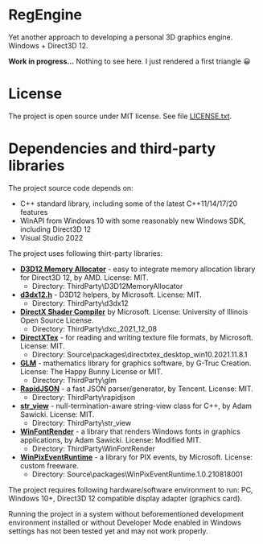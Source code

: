 # RegEngine

Yet another approach to developing a personal 3D graphics engine. Windows + Direct3D 12.

**Work in progress...** Nothing to see here. I just rendered a first triangle 😀

# License

The project is open source under MIT license. See file [LICENSE.txt](LICENSE.txt).

# Dependencies and third-party libraries

The project source code depends on:

- C++ standard library, including some of the latest C++11/14/17/20 features
- WinAPI from Windows 10 with some reasonably new Windows SDK, including Direct3D 12
- Visual Studio 2022

The project uses following thirt-party libraries:

- **[D3D12 Memory Allocator](https://github.com/GPUOpen-LibrariesAndSDKs/D3D12MemoryAllocator)** - easy to integrate memory allocation library for Direct3D 12, by AMD. License: MIT.
  - Directory: ThirdParty\D3D12MemoryAllocator
- **[d3dx12.h](https://github.com/microsoft/DirectX-Headers)** - D3D12 helpers, by Microsoft. License: MIT.
  - Directory: ThirdParty\d3dx12
- **[DirectX Shader Compiler](https://github.com/microsoft/DirectXShaderCompiler)** by Microsoft. License: University of Illinois Open Source License.
  - Directory: ThirdParty\dxc_2021_12_08
- **[DirectXTex](URL)** - for reading and writing texture file formats, by Microsoft. License: MIT.
  - Directory: Source\packages\directxtex_desktop_win10.2021.11.8.1
- **[GLM](https://github.com/g-truc/glm)** - mathematics library for graphics software, by G-Truc Creation. License: The Happy Bunny License or MIT.
  - Directory: ThirdParty\glm
- **[RapidJSON](https://rapidjson.org/)** - a fast JSON parser/generator, by Tencent. License: MIT.
  - Directory: ThirdParty\rapidjson
- **[str_view](https://github.com/sawickiap/str_view)** - null-termination-aware string-view class for C++, by Adam Sawicki. License: MIT.
  - Directory: ThirdParty\str_view
- **[WinFontRender](https://github.com/sawickiap/WinFontRender)** - a library that renders Windows fonts in graphics applications, by Adam Sawicki. License: Modified MIT.
  - Directory: ThirdParty\WinFontRender
- **[WinPixEventRuntime](https://devblogs.microsoft.com/pix/winpixeventruntime/)** - a library for PIX events, by Microsoft. License: custom freeware.
  - Directory: Source\packages\WinPixEventRuntime.1.0.210818001

The project requires following hardware/software environment to run: PC, Windows 10+, Direct3D 12 compatible display adapter (graphics card).

Running the project in a system without beforementioned development environment installed or without Developer Mode enabled in Windows settings has not been tested yet and may not work properly.
